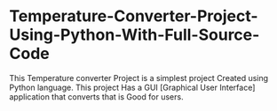 # Temperature-Converter-Project-Using-Python-With-Full-Source-Code
This Temperature converter Project is a simplest project Created using Python language. This project Has a GUI [Graphical User Interface] application that converts that is Good for users.
